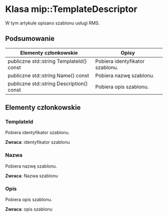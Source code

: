 # <a name="class-miptemplatedescriptor"></a>Klasa mip::TemplateDescriptor 
W tym artykule opisano szablonu usługi RMS.
  
## <a name="summary"></a>Podsumowanie
 Elementy członkowskie                        | Opisy                                
--------------------------------|---------------------------------------------
 publiczne std::string TemplateId() const  |  Pobiera identyfikator szablonu.
 publiczne std::string Name() const  |  Pobiera nazwę szablonu.
 publiczne std::string Description() const  |  Pobiera opis szablonu.
  
## <a name="members"></a>Elementy członkowskie
  
### <a name="templateid"></a>TemplateId
Pobiera identyfikator szablonu.

  
**Zwraca**: identyfikator szablonu
  
### <a name="name"></a>Nazwa
Pobiera nazwę szablonu.

  
**Zwraca**: Nazwa szablonu
  
### <a name="description"></a>Opis
Pobiera opis szablonu.

  
**Zwraca**: opis szablonu